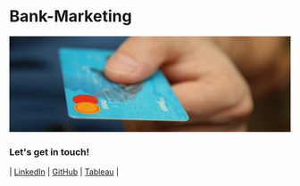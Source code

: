 # Bank-Marketing

![](https://github.com/baressiym/Bank-Marketing/blob/main/pexels-pixabay-509871.jpg)




### Let's get in touch!

|  [LinkedIn](https://www.linkedin.com/in/baressi/)  |  [GitHub](https://github.com/baressiym)  | [Tableau](https://public.tableau.com/app/profile/baressi.yehezkiel) |
